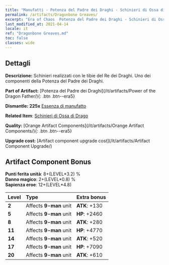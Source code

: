 ```yaml
---
title: "Manufatti - Potenza del Padre dei Draghi - Schinieri di Ossa di Drago"
permalink: /artifacts/Dragonbone Greaves/
excerpt: "Era of Chaos  Potenza del Padre dei Draghi - Schinieri di Ossa di Drago. Schinieri realizzati con le tibie del Re dei Draghi. Uno dei componenti della Potenza del Padre dei Draghi."
last_modified_at: 2021-04-14
locale: it
ref: "Dragonbone Greaves.md"
toc: false
classes: wide
---
```




## Dettagli

 **Descrizione:** Schinieri realizzati con le tibie del Re dei Draghi. Uno dei componenti della Potenza del Padre dei Draghi.

 **Part of Artifact:** [Potenza del Padre dei Draghi](/it/artifacts/Power of the Dragon Father/){: .btn .btn--era5}

 **Dismantle: 225x** [Essenza di manufatto](/it/Items/con_905/)

 **Related Item**: [Schinieri di Ossa di Drago](/it/Items/art_145/)

 **Quality:** [Orange Artifact Components](/it/artifacts/Orange Artifact Components/){: .btn .btn--era5}

 **Upgrade cost:** [Artifact component upgrade cost](/it/artifacts/Artifact Component Upgrade/)

## Artifact Component Bonus

  **Punti ferita unità**: 8+(LEVEL\*3.2) %<br/>**Danno magico**: 2+(LEVEL\*0.8) %<br/>**Sapienza eroe**: 12+(LEVEL\*4.8)

  |  Level  | Type |    Extra bonus  | 
  |:--------|:-----|:----------------| 
  | **2** | Affects **9-man** unit | **ATK**: +130 | 
  | **5** | Affects **9-man** unit | **HP**: +2460 | 
  | **8** | Affects **9-man** unit | **ATK**: +280 | 
  | **11** | Affects **9-man** unit | **HP**: +4770 | 
  | **14** | Affects **9-man** unit | **ATK**: +520 | 
  | **17** | Affects **9-man** unit | **HP**: +7090 | 
  | **20** | Affects **9-man** unit | **ATK**: +610 | 
